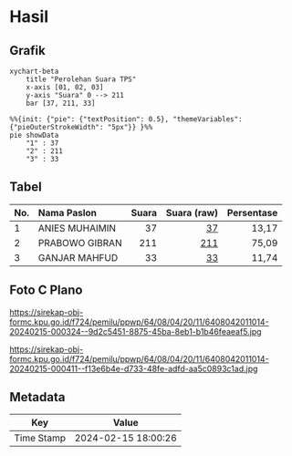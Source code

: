 # Hasil

## Grafik

```mermaid
xychart-beta
    title "Perolehan Suara TPS"
    x-axis [01, 02, 03]
    y-axis "Suara" 0 --> 211
    bar [37, 211, 33]
```

```mermaid
%%{init: {"pie": {"textPosition": 0.5}, "themeVariables": {"pieOuterStrokeWidth": "5px"}} }%%
pie showData
    "1" : 37
    "2" : 211
    "3" : 33
```

## Tabel

| No. | Nama Paslon    | Suara | Suara (raw) | Persentase |
|:--- |:-------------- | -----:| -----------:| ----------:|
| 1   | ANIES MUHAIMIN | 37    | [37][p-1]   | 13,17      |
| 2   | PRABOWO GIBRAN | 211   | [211][p-2]  | 75,09      |
| 3   | GANJAR MAHFUD  | 33    | [33][p-3]   | 11,74      |


[p-1]: https://github.com/gigit-pemilu/pemilu-2024-64-kalimantan-timur/blob/main/pilpres/hitung-suara/sub/64-kalimantan-timur/sub/08-kutai-timur/sub/04-sangatta-utara/sub/2011-singa-gembara/sub/014-tps/sub/paslon-1.txt
[p-2]: https://github.com/gigit-pemilu/pemilu-2024-64-kalimantan-timur/blob/main/pilpres/hitung-suara/sub/64-kalimantan-timur/sub/08-kutai-timur/sub/04-sangatta-utara/sub/2011-singa-gembara/sub/014-tps/sub/paslon-2.txt
[p-3]: https://github.com/gigit-pemilu/pemilu-2024-64-kalimantan-timur/blob/main/pilpres/hitung-suara/sub/64-kalimantan-timur/sub/08-kutai-timur/sub/04-sangatta-utara/sub/2011-singa-gembara/sub/014-tps/sub/paslon-3.txt

## Foto C Plano

https://sirekap-obj-formc.kpu.go.id/f724/pemilu/ppwp/64/08/04/20/11/6408042011014-20240215-000324--9d2c5451-8875-45ba-8eb1-b1b46feaeaf5.jpg

https://sirekap-obj-formc.kpu.go.id/f724/pemilu/ppwp/64/08/04/20/11/6408042011014-20240215-000411--f13e6b4e-d733-48fe-adfd-aa5c0893c1ad.jpg


## Metadata

| Key        | Value               |
| ---------- | ------------------- |
| Time Stamp | 2024-02-15 18:00:26 |




